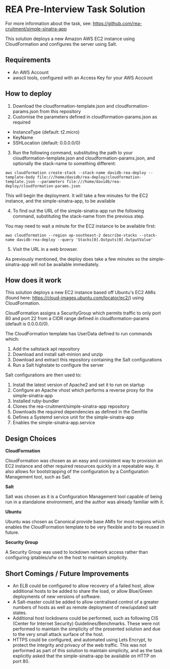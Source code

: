 # REA Pre-Interview Task Solution
For more information about the task, see: https://github.com/rea-cruitment/simple-sinatra-app

This solution deploys a new Amazon AWS EC2 instance using CloudFormation and configures the server using Salt.

## Requirements
 * An AWS Account
 * awscli tools, configured with an Access Key for your AWS Account

## How to deploy

1. Download the cloudformation-template.json and cloudformation-params.json from this repository
2. Customise the parameters defined in cloudformation-params.json as required
 * InstanceType (default: t2.micro)
 * KeyName
 * SSHLocation (default: 0.0.0.0/0)
3. Run the following command, substituting the path to your cloudformation-template.json and cloudformation-params.json, and optionally the stack-name to something different:

 `aws cloudformation create-stack --stack-name davidb-rea-deploy --template-body file:///home/davidb/rea-deploy/cloudformation-template.json --parameters file:///home/davidb/rea-deploy/cloudformation-params.json`

 This will begin the deployment. It will take a few minutes for the EC2 instance, and the simple-sinatra-app, to be available

4. To find out the URL of the simple-sinatra-app run the following command, substituting the stack-name from the previous step.

 You may need to wait a minute for the EC2 instance to be available first:

 `aws cloudformation --region ap-southeast-2 describe-stacks --stack-name davidb-rea-deploy --query 'Stacks[0].Outputs[0].OutputValue'`

5. Visit the URL in a web browser.

 As previously mentioned, the deploy does take a few minutes so the simple-sinatra-app will not be available immediately.

## How does it work
This solution deploys a new EC2 instance based off Ubuntu's EC2 AMIs (found here: https://cloud-images.ubuntu.com/locator/ec2/) using CloudFormation.

CloudFormation assigns a SecurityGroup which permits traffic to only port 80 and port 22 from a CIDR range defined in cloudformation-params (default is 0.0.0.0/0).

The CloudFormation template has UserData defined to run commands which:
1. Add the saltstack apt repository
2. Download and install salt-minion and unzip
3. Download and extract this repository containing the Salt configurations
4. Run a Salt highstate to configure the server

Salt configurations are then used to:
1. Install the latest version of Apache2 and set it to run on startup
2. Configure an Apache vhost which performs a reverse proxy for the simple-sinatra-app
3. Installed ruby-bundler
4. Clones the rea-cruitment/simple-sinatra-app repository
5. Downloads the required dependencies as defined in the Gemfile
6. Defines a Systemd service unit for the simple-sinatra-app
7. Enables the simple-sinatra-app.service

## Design Choices
**CloudFormation**

CloudFormation was chosen as an easy and consistent way to provision an EC2 instance and other required resources quickly in a repeatable way. It also allows for bootstrapping of the configuration by a Configuration Management tool, such as Salt.

**Salt**

Salt was chosen as it is a Configuration Management tool capable of being run in a standalone environment, and the author was already familiar with it.

**Ubuntu**

Ubuntu was chosen as Canonical provide base AMIs for most regions which enables the CloudFormation template to be very flexible and to be reused in future.

**Security Group**

A Security Group was used to lockdown network access rather than configuring iptables/ufw on the host to maintain simplicity.

## Short Comings / Future Improvements

 * An ELB could be configured to allow recovery of a failed host, allow additional hosts to be added to share the load, or allow Blue/Green deployments of new versions of software.
 * A Salt-master could be added to allow centralised control of a greater numbers of hosts as well as remote deployment of new/updated salt states.
 * Additional host lockdowns could be performed, such as following CIS (Center for Internet Security) Guidelines/Benchmarks. These were not performed to maintain the simplicity of the presented solution and due to the very small attack surface of the host.
 * HTTPS could be configured, and automated using Lets Encrypt, to protect the integrity and privacy of the web traffic. This was not performed as part of this solution to maintain simplicity, and as the task explicitly asked that the simple-sinatra-app be available on HTTP on port 80.
